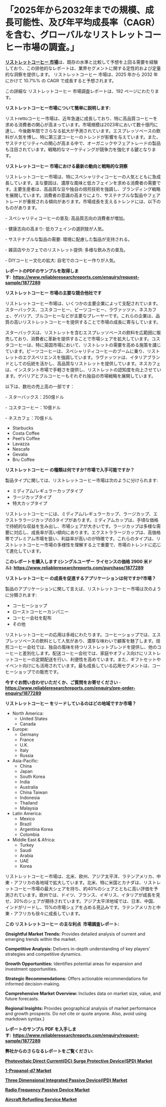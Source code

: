 <p><h1>「2025年から2032年までの規模、成長可能性、及び年平均成長率（CAGR）を含む、グローバルなリストレットコーヒー市場の調査。」</h1></p><p data-sourcepos="1:1-1:157"><strong><a href="https://www.reliableresearchreports.com/ristretto-coffee-r1877289?utm_campaign=107&utm_medium=36&utm_source=Github&utm_content=ia&utm_term=12032025&utm_id=ristretto-coffee">リストレットコーヒー 市場</a></strong>は、既存の水準と比較して予想を上回る需要を経験しており、この排他的なレポートは、業界セグメントに関する定性的および定量的な洞察を提供します。 リストレットコーヒー 市場は、2025 年から 2032 年にかけて 10.7%% の CAGR で成長すると予想されます。</p>
<p data-sourcepos="3:1-3:50">この詳細な リストレットコーヒー 市場調査レポートは、192 ページにわたります。</p>
<p><strong>リストレットコーヒー市場について簡単に説明します:</strong></p>
<p><p>リストrettoコーヒー市場は、近年急速に成長しており、特に高品質コーヒーを求める消費者の関心が高まっています。市場規模は2023年において数十億円に達し、今後数年間でさらなる拡大が予測されています。エスプレッソベースの飲料が人気を博し、特に第三波コーヒーのトレンドが影響を与えています。また、サステナビリティへの関心が高まる中で、オーガニックやフェアトレードの製品も注目されています。戦略的なマーケティングが競争力を強化する鍵となります。</p></p>
<p><strong>リストレットコーヒー 市場における最新の動向と戦略的な洞察</strong></p>
<p><p>リストレットコーヒー市場は、特にスペシャリティコーヒーの人気とともに急成長しています。主な要因は、濃厚な風味と低カフェインを求める消費者の需要です。主要生産者は、高品質な豆や独自の焙煎技術を強調し、ブランディング戦略を展開しています。消費者の意識の高まりにより、サステナブルな製品やフェアトレードが重視される傾向があります。市場成長を支えるトレンドには、以下のものがあります。</p><p>- スペシャリティコーヒーの普及: 高品質志向の消費者が増加。</p><p>- 健康志向の高まり: 低カフェインの選択肢が人気。</p><p>- サステナブルな製品の需要: 環境に配慮した製品が支持される。</p><p>- 雑貨店やカフェでのリストレット提供: 多様な飲み方の普及。</p><p>- DIYコーヒー文化の拡大: 自宅でのコーヒー作りが人気。</p></p>
<p><strong>レポートのPDFのサンプルを取得します</strong><strong>:&nbsp;&nbsp;<a href="https://www.reliableresearchreports.com/enquiry/request-sample/1877289?utm_campaign=107&utm_medium=36&utm_source=Github&utm_content=ia&utm_term=12032025&utm_id=ristretto-coffee">https://www.reliableresearchreports.com/enquiry/request-sample/1877289</a></strong></p>
<p><strong>リストレットコーヒー 市場の主要な競合他社です</strong></p>
<p><p>リストレットコーヒー市場は、いくつかの主要企業によって支配されています。スターバックス、コスタコーヒー、ピーツコーヒー、ラヴァッツァ、ネスカフェ、ゲバリア、ブルコーヒーなどが主要なプレーヤーです。これらの企業は、品質の高いリストレットコーヒーを提供することで市場の成長に寄与しています。</p><p>スターバックスは、リストレットを含むエスプレッソベースの飲料を広範囲に販売しており、消費者に革新を提供することで市場シェアを拡大しています。コスタコーヒーは、特に英国市場において、リストレットの需要を高める施策を講じています。ピーツコーヒーは、スペシャリティコーヒーのブームに乗り、リストレットのエクスペリエンスを強調しています。ラヴァッツァは、イタリアブランドとしての伝統を活かし、高品質なリストレットを提供しています。ネスカフェは、インスタント市場で手軽さを提供し、リストレットの認知度を向上させています。ゲバリアとブルコーヒーもそれぞれ独自の市場戦略を展開しています。</p><p>以下は、数社の売上高の一部です：</p><p>- スターバックス：250億ドル</p><p>- コスタコーヒー：10億ドル</p><p>- ネスカフェ：70億ドル</p></p>
<p><ul><li>Starbucks</li><li>Costa Coffee</li><li>Peet’s Coffee</li><li>Lavazza</li><li>Nescafe</li><li>Gevalia</li><li>Bru Coffee</li></ul></p>
<p><strong>リストレットコーヒー の種類は何ですか?市場で入手可能ですか？</strong></p>
<p>製品タイプに関しては、リストレットコーヒー市場は次のように分けられます:</p>
<p><ul><li>ミディアム/レギュラーカップタイプ</li><li>ラージカップタイプ</li><li>特大カップタイプ</li></ul></p>
<p><p>リストレットコーヒーには、ミディアム/レギュラーカップ、ラージカップ、エクストララージカップの3タイプがあります。ミディアムカップは、手頃な価格で持続的な収益を生み出し、市場シェアが大きいです。ラージカップは多様な需要に対応し、成長率が高い傾向にあります。エクストララージカップは、高価格帯でプレミアム市場を狙い、利益率が高いのが特徴です。これらのタイプは、リストレットコーヒー市場の多様性を理解する上で重要で、市場のトレンドに応じて進化しています。</p></p>
<p><strong>このレポートを購入します (シングルユーザー ライセンスの価格 2900 米ドル):&nbsp;<a href="https://www.reliableresearchreports.com/purchase/1877289?utm_campaign=107&utm_medium=36&utm_source=Github&utm_content=ia&utm_term=12032025&utm_id=ristretto-coffee">https://www.reliableresearchreports.com/purchase/1877289</a></strong></p>
<p><strong>リストレットコーヒー の成長を促進するアプリケーションは何ですか?市場？</strong></p>
<p>製品のアプリケーションに関して言えば、リストレットコーヒー市場は次のように分類されます:</p>
<p><ul><li>コーヒーショップ</li><li>ローストコーヒーカンパニー</li><li>コーヒー会社を配布</li><li>その他</li></ul></p>
<p><p>リストレットコーヒーの応用は多岐にわたります。コーヒーショップでは、エスプレッソベースの飲料として人気があり、濃厚な味わいで顧客を魅了します。焙煎コーヒー会社では、独自の風味を持つリストレットブレンドを提供し、他のコーヒーと差別化します。配送コーヒー会社では、家庭やオフィス向けにリストレットコーヒーの定期配送を行い、利便性を高めています。また、ギフトセットやイベント向けにも活用されています。最も成長している応用セグメントは、コーヒーショップでの販売です。</p></p>
<p><strong>今すぐお問い合わせいただくか、ご質問をお寄せください</strong><strong>&nbsp;</strong>-<strong><a href="https://www.reliableresearchreports.com/enquiry/pre-order-enquiry/1877289?utm_campaign=107&utm_medium=36&utm_source=Github&utm_content=ia&utm_term=12032025&utm_id=ristretto-coffee">https://www.reliableresearchreports.com/enquiry/pre-order-enquiry/1877289</a></strong></p>
<p><strong>リストレットコーヒー をリードしているのはどの地域ですか市場？</strong></p>
<p><ul>
    <li>
        North America:
        <ul>
            <li>United States</li>
            <li>Canada</li>
        </ul>
    </li>
    <li>
        Europe:
        <ul>
            <li>Germany</li>
            <li>France</li>
            <li>U.K.</li>
            <li>Italy</li>
            <li>Russia</li>
        </ul>
    </li>
    <li>
        Asia-Pacific:
        <ul>
            <li>China</li>
            <li>Japan</li>
            <li>South Korea</li>
            <li>India</li>
            <li>Australia</li>
            <li>China Taiwan</li>
            <li>Indonesia</li>
            <li>Thailand</li>
            <li>Malaysia</li>
        </ul>
    </li>
    <li>
        Latin America:
        <ul>
            <li>Mexico</li>
            <li>Brazil</li>
            <li>Argentina Korea</li>
            <li>Colombia</li>
        </ul>
    </li>
    <li>
        Middle East & Africa:
        <ul>
            <li>Turkey</li>
            <li>Saudi</li>
            <li>Arabia</li>
            <li>UAE</li>
            <li>Korea</li>
        </ul>
    </li>
    </ul></p>
<p><p>リストレットコーヒー市場は、北米、欧州、アジア太平洋、ラテンアメリカ、中東・アフリカの各地域で拡大しています。北米、特に米国とカナダは、リストレットコーヒー市場の最大シェアを持ち、約40%のシェアとともに高い評価を予測されています。欧州では、ドイツ、フランス、イギリス、イタリアが成長を見せ、20%のシェアが期待されています。アジア太平洋地域では、日本、中国、インドがリードし、15%の市場シェアを占める見込みです。ラテンアメリカと中東・アフリカも徐々に成長しています。</p></p>
<p><strong>この リストレットコーヒー の主な利点&nbsp; 市場調査レポート:</strong></p>
<p><strong>{Insightful Market Trends:</strong> Provides detailed analysis of current and emerging trends within the market.</p>
<p><strong>Competitive Analysis:</strong> Delivers in-depth understanding of key players' strategies and competitive dynamics.</p>
<p><strong>Growth Opportunities:</strong> Identifies potential areas for expansion and investment opportunities.</p>
<p><strong>Strategic Recommendations:</strong> Offers actionable recommendations for informed decision-making.</p>
<p><strong>Comprehensive Market Overview: </strong>Includes data on market size, value, and future forecasts.</p>
<p><strong>Regional Insights: </strong>Provides geographical analysis of market performance and growth prospects. Do not cite or quote anyone. Also, avoid using markdown syntax.}</p>
<p><strong>レポートのサンプル PDF を入手します:&nbsp;</strong><strong>&nbsp;<a href="https://www.reliableresearchreports.com/enquiry/request-sample/1877289?utm_campaign=107&utm_medium=36&utm_source=Github&utm_content=ia&utm_term=12032025&utm_id=ristretto-coffee">https://www.reliableresearchreports.com/enquiry/request-sample/1877289</a></strong></p>
<p></p>
<p></p>
<p></p>
<p></p>
<p><strong>弊社からのさらなるレポートをご覧ください:</strong></p>
<p><strong><p><a href="https://github.com/cheryjhonson/Market-Research-Report-List-1/blob/main/photovoltaic-direct-currentdc-surge-protective-devicespd-market.md?utm_campaign=107&utm_medium=36&utm_source=Github&utm_content=ia&utm_term=12032025&utm_id=ristretto-coffee">Photovoltaic Direct Current(DC) Surge Protective Device(SPD) Market</a></p><p><a href="https://github.com/AngelaWalsh696/Market-Research-Report-List-1/blob/main/1-propanol-d7-market.md?utm_campaign=107&utm_medium=36&utm_source=Github&utm_content=ia&utm_term=12032025&utm_id=ristretto-coffee">1-Propanol-d7 Market</a></p><p><a href="https://github.com/SanjidaKhan901/Market-Research-Report-List-1/blob/main/three-dimensional-integrated-passive-deviceipd-market.md?utm_campaign=107&utm_medium=36&utm_source=Github&utm_content=ia&utm_term=12032025&utm_id=ristretto-coffee">Three Dimensional Integrated Passive Device(IPD) Market</a></p><p><a href="https://github.com/tamvrosiya/Market-Research-Report-List-6/blob/main/radio-frequency-passive-device-market.md?utm_campaign=107&utm_medium=36&utm_source=Github&utm_content=ia&utm_term=12032025&utm_id=ristretto-coffee">Radio Frequency Passive Device Market</a></p><p><a href="https://github.com/pelahotayabe/Market-Research-Report-List-1/blob/main/aircraft-refuelling-service-market.md?utm_campaign=107&utm_medium=36&utm_source=Github&utm_content=ia&utm_term=12032025&utm_id=ristretto-coffee">Aircraft Refuelling Service Market</a></p></strong></p>